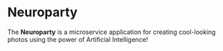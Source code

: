 # Neuroparty

The **Neuroparty** is a microservice application for creating cool-looking photos using the power of Artificial Intelligence!
